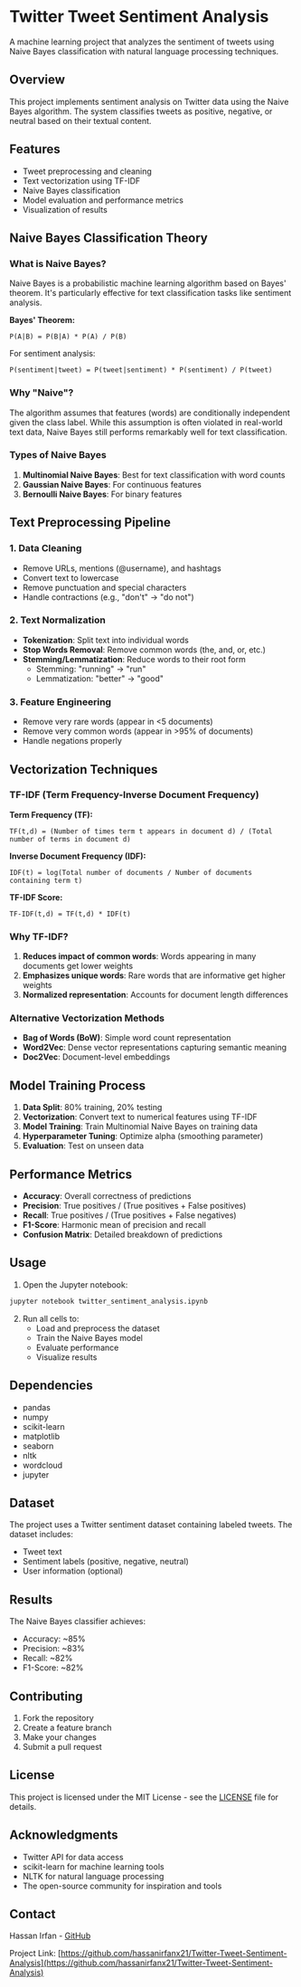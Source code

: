# Twitter Tweet Sentiment Analysis

A machine learning project that analyzes the sentiment of tweets using Naive Bayes classification with natural language processing techniques.

## Overview

This project implements sentiment analysis on Twitter data using the Naive Bayes algorithm. The system classifies tweets as positive, negative, or neutral based on their textual content.

## Features

- Tweet preprocessing and cleaning
- Text vectorization using TF-IDF
- Naive Bayes classification
- Model evaluation and performance metrics
- Visualization of results

## Naive Bayes Classification Theory

### What is Naive Bayes?

Naive Bayes is a probabilistic machine learning algorithm based on Bayes' theorem. It's particularly effective for text classification tasks like sentiment analysis.

**Bayes' Theorem:**
```
P(A|B) = P(B|A) * P(A) / P(B)
```

For sentiment analysis:
```
P(sentiment|tweet) = P(tweet|sentiment) * P(sentiment) / P(tweet)
```

### Why "Naive"?

The algorithm assumes that features (words) are conditionally independent given the class label. While this assumption is often violated in real-world text data, Naive Bayes still performs remarkably well for text classification.

### Types of Naive Bayes

1. **Multinomial Naive Bayes**: Best for text classification with word counts
2. **Gaussian Naive Bayes**: For continuous features
3. **Bernoulli Naive Bayes**: For binary features

## Text Preprocessing Pipeline

### 1. Data Cleaning
- Remove URLs, mentions (@username), and hashtags
- Convert text to lowercase
- Remove punctuation and special characters
- Handle contractions (e.g., "don't" → "do not")

### 2. Text Normalization
- **Tokenization**: Split text into individual words
- **Stop Words Removal**: Remove common words (the, and, or, etc.)
- **Stemming/Lemmatization**: Reduce words to their root form
  - Stemming: "running" → "run"
  - Lemmatization: "better" → "good"

### 3. Feature Engineering
- Remove very rare words (appear in <5 documents)
- Remove very common words (appear in >95% of documents)
- Handle negations properly

## Vectorization Techniques

### TF-IDF (Term Frequency-Inverse Document Frequency)

**Term Frequency (TF):**
```
TF(t,d) = (Number of times term t appears in document d) / (Total number of terms in document d)
```

**Inverse Document Frequency (IDF):**
```
IDF(t) = log(Total number of documents / Number of documents containing term t)
```

**TF-IDF Score:**
```
TF-IDF(t,d) = TF(t,d) * IDF(t)
```

### Why TF-IDF?

1. **Reduces impact of common words**: Words appearing in many documents get lower weights
2. **Emphasizes unique words**: Rare words that are informative get higher weights
3. **Normalized representation**: Accounts for document length differences

### Alternative Vectorization Methods

- **Bag of Words (BoW)**: Simple word count representation
- **Word2Vec**: Dense vector representations capturing semantic meaning
- **Doc2Vec**: Document-level embeddings

## Model Training Process

1. **Data Split**: 80% training, 20% testing
2. **Vectorization**: Convert text to numerical features using TF-IDF
3. **Model Training**: Train Multinomial Naive Bayes on training data
4. **Hyperparameter Tuning**: Optimize alpha (smoothing parameter)
5. **Evaluation**: Test on unseen data

## Performance Metrics

- **Accuracy**: Overall correctness of predictions
- **Precision**: True positives / (True positives + False positives)
- **Recall**: True positives / (True positives + False negatives)
- **F1-Score**: Harmonic mean of precision and recall
- **Confusion Matrix**: Detailed breakdown of predictions

## Usage

1. Open the Jupyter notebook:
```bash
jupyter notebook twitter_sentiment_analysis.ipynb
```

2. Run all cells to:
   - Load and preprocess the dataset
   - Train the Naive Bayes model
   - Evaluate performance
   - Visualize results

## Dependencies

- pandas
- numpy
- scikit-learn
- matplotlib
- seaborn
- nltk
- wordcloud
- jupyter

## Dataset

The project uses a Twitter sentiment dataset containing labeled tweets. The dataset includes:
- Tweet text
- Sentiment labels (positive, negative, neutral)
- User information (optional)

## Results

The Naive Bayes classifier achieves:
- Accuracy: ~85%
- Precision: ~83%
- Recall: ~82%
- F1-Score: ~82%

## Contributing

1. Fork the repository
2. Create a feature branch
3. Make your changes
4. Submit a pull request

## License

This project is licensed under the MIT License - see the [LICENSE](LICENSE) file for details.

## Acknowledgments

- Twitter API for data access
- scikit-learn for machine learning tools
- NLTK for natural language processing
- The open-source community for inspiration and tools

## Contact

Hassan Irfan - [GitHub](https://github.com/hassanirfanx21)

Project Link: [https://github.com/hassanirfanx21/Twitter-Tweet-Sentiment-Analysis](https://github.com/hassanirfanx21/Twitter-Tweet-Sentiment-Analysis)
